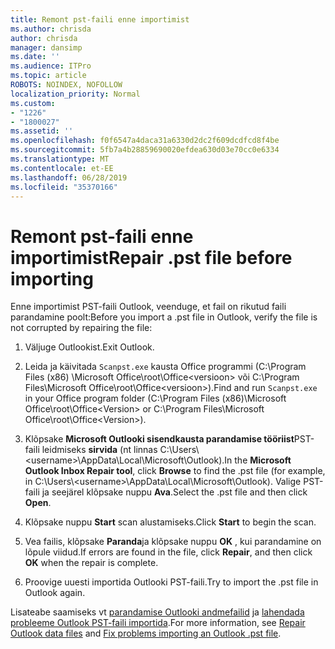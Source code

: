 ```yaml
---
title: Remont pst-faili enne importimist
ms.author: chrisda
author: chrisda
manager: dansimp
ms.date: ''
ms.audience: ITPro
ms.topic: article
ROBOTS: NOINDEX, NOFOLLOW
localization_priority: Normal
ms.custom:
- "1226"
- "1800027"
ms.assetid: ''
ms.openlocfilehash: f0f6547a4daca31a6330d2dc2f609dcdfcd8f4be
ms.sourcegitcommit: 5fb7a4b28859690020efdea630d03e70cc0e6334
ms.translationtype: MT
ms.contentlocale: et-EE
ms.lasthandoff: 06/28/2019
ms.locfileid: "35370166"
---
```

# <a name="repair-pst-file-before-importing"></a><span data-ttu-id="47856-102">Remont pst-faili enne importimist</span><span class="sxs-lookup"><span data-stu-id="47856-102">Repair .pst file before importing</span></span>

<span data-ttu-id="47856-103">Enne importimist PST-faili Outlook, veenduge, et fail on rikutud faili parandamine poolt:</span><span class="sxs-lookup"><span data-stu-id="47856-103">Before you import a .pst file in Outlook, verify the file is not corrupted by repairing the file:</span></span>

1. <span data-ttu-id="47856-104">Väljuge Outlookist.</span><span class="sxs-lookup"><span data-stu-id="47856-104">Exit Outlook.</span></span>

2. <span data-ttu-id="47856-105">Leida ja käivitada `Scanpst.exe` kausta Office programmi (C:\Program Files (x86) \Microsoft Office\root\Office\<versioon\> või C:\Program Files\Microsoft Office\root\Office\<versioon\>).</span><span class="sxs-lookup"><span data-stu-id="47856-105">Find and run `Scanpst.exe` in your Office program folder (C:\Program Files (x86)\Microsoft Office\root\Office\<Version\> or C:\Program Files\Microsoft Office\root\Office\<Version\>).</span></span>

3. <span data-ttu-id="47856-106">Klõpsake **Microsoft Outlooki sisendkausta parandamise tööriist**PST-faili leidmiseks **sirvida** (nt linnas C:\Users\\<username\>\AppData\Local\Microsoft\Outlook).</span><span class="sxs-lookup"><span data-stu-id="47856-106">In the **Microsoft Outlook Inbox Repair tool**, click **Browse** to find the .pst file (for example, in C:\Users\\<username\>\AppData\Local\Microsoft\Outlook).</span></span> <span data-ttu-id="47856-107">Valige PST-faili ja seejärel klõpsake nuppu **Ava**.</span><span class="sxs-lookup"><span data-stu-id="47856-107">Select the .pst file and then click **Open**.</span></span>

4. <span data-ttu-id="47856-108">Klõpsake nuppu **Start** scan alustamiseks.</span><span class="sxs-lookup"><span data-stu-id="47856-108">Click **Start** to begin the scan.</span></span>

5. <span data-ttu-id="47856-109">Vea failis, klõpsake **Paranda**ja klõpsake nuppu **OK** , kui parandamine on lõpule viidud.</span><span class="sxs-lookup"><span data-stu-id="47856-109">If errors are found in the file, click **Repair**, and then click **OK** when the repair is complete.</span></span>

6. <span data-ttu-id="47856-110">Proovige uuesti importida Outlooki PST-faili.</span><span class="sxs-lookup"><span data-stu-id="47856-110">Try to import the .pst file in Outlook again.</span></span>

<span data-ttu-id="47856-111">Lisateabe saamiseks vt [parandamise Outlooki andmefailid](https://support.office.com/article/25663bc3-11ec-4412-86c4-60458afc5253) ja [lahendada probleeme Outlook PST-faili importida](https://support.office.com/article/2d2e50dc-5c36-4ab2-ab50-f1be733b3d6e).</span><span class="sxs-lookup"><span data-stu-id="47856-111">For more information, see [Repair Outlook data files](https://support.office.com/article/25663bc3-11ec-4412-86c4-60458afc5253) and [Fix problems importing an Outlook .pst file](https://support.office.com/article/2d2e50dc-5c36-4ab2-ab50-f1be733b3d6e).</span></span>
